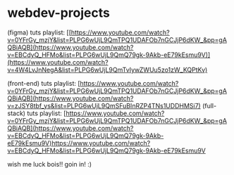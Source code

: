 # webdev-projects

(figma) tuts playlist: [[https://www.youtube.com/watch?v=0YFrGy_mzjY&list=PLPG6wUjL9QmTPQ1UDAFOb7nGCJjP6dKW_&pp=gAQBiAQB](https://www.youtube.com/watch?v=EBCdyQ_HFMo&list=PLPG6wUjL9QmQ79gk-9Akb-eE79kEsmu9V)](https://www.youtube.com/watch?v=4W4LvJnNegA&list=PLPG6wUjL9QmTvIywZWUu5zo1zW_KQPtKv)

(front-end) tuts playlist: [https://www.youtube.com/watch?v=0YFrGy_mzjY&list=PLPG6wUjL9QmTPQ1UDAFOb7nGCJjP6dKW_&pp=gAQBiAQB](https://www.youtube.com/watch?v=zJSY8tbf_ys&list=PLPG6wUjL9QmSFuBInRZP4TNs1UDDHMSi7)
(full-stack) tuts playlist: [https://www.youtube.com/watch?v=0YFrGy_mzjY&list=PLPG6wUjL9QmTPQ1UDAFOb7nGCJjP6dKW_&pp=gAQBiAQB](https://www.youtube.com/watch?v=EBCdyQ_HFMo&list=PLPG6wUjL9QmQ79gk-9Akb-eE79kEsmu9V)https://www.youtube.com/watch?v=EBCdyQ_HFMo&list=PLPG6wUjL9QmQ79gk-9Akb-eE79kEsmu9V

wish me luck bois!!
goin in! :)
